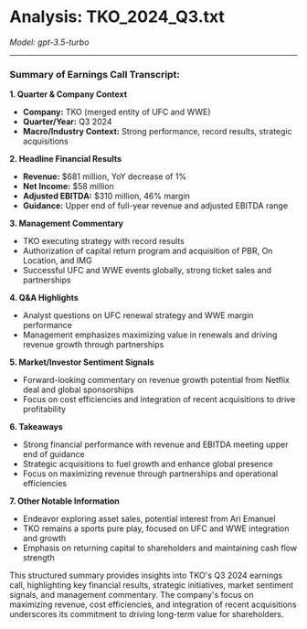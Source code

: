 # Analysis: TKO_2024_Q3.txt

*Model: gpt-3.5-turbo*

---

### Summary of Earnings Call Transcript:

**1. Quarter & Company Context**
- **Company:** TKO (merged entity of UFC and WWE)
- **Quarter/Year:** Q3 2024
- **Macro/Industry Context:** Strong performance, record results, strategic acquisitions

**2. Headline Financial Results**
- **Revenue:** $681 million, YoY decrease of 1%
- **Net Income:** $58 million
- **Adjusted EBITDA:** $310 million, 46% margin
- **Guidance:** Upper end of full-year revenue and adjusted EBITDA range

**3. Management Commentary**
- TKO executing strategy with record results
- Authorization of capital return program and acquisition of PBR, On Location, and IMG
- Successful UFC and WWE events globally, strong ticket sales and partnerships

**4. Q&A Highlights**
- Analyst questions on UFC renewal strategy and WWE margin performance
- Management emphasizes maximizing value in renewals and driving revenue growth through partnerships

**5. Market/Investor Sentiment Signals**
- Forward-looking commentary on revenue growth potential from Netflix deal and global sponsorships
- Focus on cost efficiencies and integration of recent acquisitions to drive profitability

**6. Takeaways**
- Strong financial performance with revenue and EBITDA meeting upper end of guidance
- Strategic acquisitions to fuel growth and enhance global presence
- Focus on maximizing revenue through partnerships and operational efficiencies

**7. Other Notable Information**
- Endeavor exploring asset sales, potential interest from Ari Emanuel
- TKO remains a sports pure play, focused on UFC and WWE integration and growth
- Emphasis on returning capital to shareholders and maintaining cash flow strength

This structured summary provides insights into TKO's Q3 2024 earnings call, highlighting key financial results, strategic initiatives, market sentiment signals, and management commentary. The company's focus on maximizing revenue, cost efficiencies, and integration of recent acquisitions underscores its commitment to driving long-term value for shareholders.